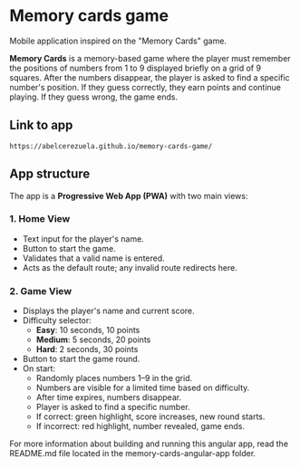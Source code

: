 # Memory cards game
Mobile application inspired on the "Memory Cards" game.

**Memory Cards** is a memory-based game where the player must remember the positions of numbers from 1 to 9 displayed briefly on a grid of 9 squares. After the numbers disappear, the player is asked to find a specific number's position. If they guess correctly, they earn points and continue playing. If they guess wrong, the game ends.

## Link to app
`https://abelcerezuela.github.io/memory-cards-game/`

## App structure
The app is a **Progressive Web App (PWA)** with two main views:

### 1. Home View
- Text input for the player's name.
- Button to start the game.
- Validates that a valid name is entered.
- Acts as the default route; any invalid route redirects here.

### 2. Game View
- Displays the player's name and current score.
- Difficulty selector:
  - **Easy**: 10 seconds, 10 points
  - **Medium**: 5 seconds, 20 points
  - **Hard**: 2 seconds, 30 points
- Button to start the game round.
- On start:
  - Randomly places numbers 1–9 in the grid.
  - Numbers are visible for a limited time based on difficulty.
  - After time expires, numbers disappear.
  - Player is asked to find a specific number.
  - If correct: green highlight, score increases, new round starts.
  - If incorrect: red highlight, number revealed, game ends.


For more information about building and running this angular app, read the README.md file located in the memory-cards-angular-app folder.